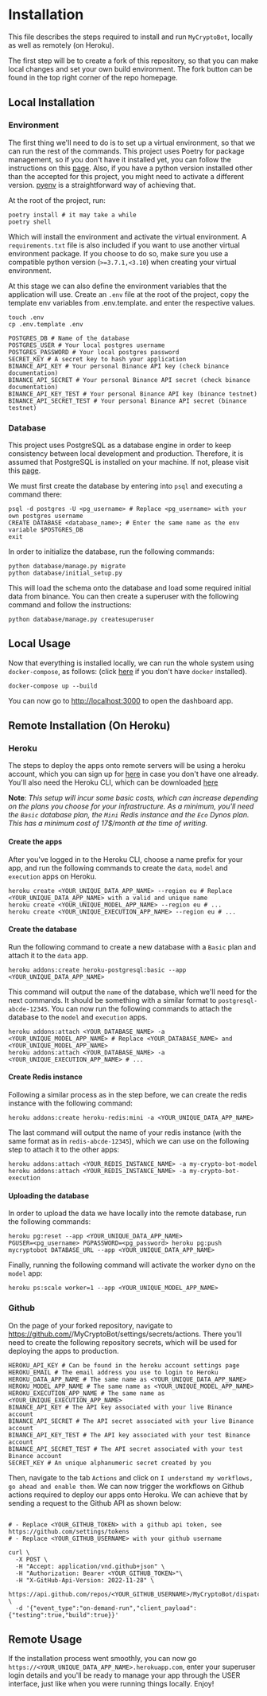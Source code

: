 # Installation

This file describes the steps required to install and run `MyCryptoBot`, locally as well as remotely (on Heroku).

The first step will be to create a fork of this repository, so that you can make local changes and set 
your own build environment. The fork button can be found in the top right corner of the repo homepage. 


## Local Installation

### Environment

The first thing we'll need to do is to set up a virtual environment, so that we can run the rest of the commands.
This project uses Poetry for package management, so if you don't have it installed yet, you can follow the 
instructions on this [page](https://python-poetry.org/docs/). Also, if you have a python version installed other 
than the accepted for this project, you might need to activate a different version. [pyenv](https://github.com/pyenv/pyenv) 
is a straightforward way of achieving that. 

At the root of the project, run: 
```shell
poetry install # it may take a while
poetry shell
```
Which will install the environment and activate the virtual environment. A `requirements.txt` file is also included 
if you want to use another virtual environment package. If you choose to do so, make sure you use a compatible python version (`>=3.7.1,<3.10`) when creating your virtual environment.

At this stage we can also define the environment variables that the application will use.
Create an `.env` file at the root of the project, copy the template env variables from 
.env.template. and enter the respective values. 

```shell
touch .env
cp .env.template .env
```

```shell
POSTGRES_DB # Name of the database
POSTGRES_USER # Your local postgres username
POSTGRES_PASSWORD # Your local postgres password
SECRET_KEY # A secret key to hash your application
BINANCE_API_KEY # Your personal Binance API key (check binance documentation)
BINANCE_API_SECRET # Your personal Binance API secret (check binance documentation)
BINANCE_API_KEY_TEST # Your personal Binance API key (binance testnet)
BINANCE_API_SECRET_TEST # Your personal Binance API secret (binance testnet)
```

### Database

This project uses PostgreSQL as a database engine in order to keep consistency between local development and production.
Therefore, it is assumed that PostgreSQL is installed on your machine. If not, please visit this
[page](https://www.postgresql.org/download/).

We must first create the database by entering into `psql` and executing a command there:
```shell
psql -d postgres -U <pg_username> # Replace <pg_username> with your own postgres username
CREATE DATABASE <database_name>; # Enter the same name as the env variable $POSTGRES_DB
exit
```
In order to initialize the database, run the following commands:
```shell
python database/manage.py migrate
python database/initial_setup.py
```
This will load the schema onto the database and load some required initial data 
from binance. You can then create a superuser with the following command and follow the
instructions:

```shell
python database/manage.py createsuperuser
```

## Local Usage

Now that everything is installed locally, we can run the whole system using `docker-compose`, as follows:
(click [here](https://docs.docker.com/get-docker/) if you don't have `docker` installed).

```shell
docker-compose up --build
```

You can now go to [http://localhost:3000](http://localhost:3000) to open the dashboard app. 



## Remote Installation (On Heroku)


### Heroku

The steps to deploy the apps onto remote servers will be using a heroku account, which you can sign up for 
[here](https://signup.heroku.com/) in case you don't have one already. You'll also need the Heroku CLI, which can be 
downloaded [here](https://devcenter.heroku.com/articles/heroku-cli)

**Note**: *This setup will incur some basic costs, which
can increase depending on the plans you choose for your infrastructure. As a minimum, you'll need the 
`Basic` database plan, the `Mini` Redis instance and the `Eco` Dynos plan. This has a minimum cost of 17$/month at the time
of writing.*

#### Create the apps

After you've logged in to the Heroku CLI, choose a name prefix for your app, and run the following commands to 
create the `data`, `model` and `execution` apps on Heroku.

```shell
heroku create <YOUR_UNIQUE_DATA_APP_NAME> --region eu # Replace <YOUR_UNIQUE_DATA_APP_NAME> with a valid and unique name
heroku create <YOUR_UNIQUE_MODEL_APP_NAME> --region eu # ...
heroku create <YOUR_UNIQUE_EXECUTION_APP_NAME> --region eu # ...
```

#### Create the database

Run the following command to create a new database with a `Basic` plan and attach it to the `data` app.

```shell
heroku addons:create heroku-postgresql:basic --app <YOUR_UNIQUE_DATA_APP_NAME>
```

This command will output the `name` of the database, which we'll need for the next commands. It should be something 
with a similar format to `postgresql-abcde-12345`. You can now run the following commands to attach the database
to the `model` and `execution` apps.

```shell
heroku addons:attach <YOUR_DATABASE_NAME> -a <YOUR_UNIQUE_MODEL_APP_NAME> # Replace <YOUR_DATABASE_NAME> and <YOUR_UNIQUE_MODEL_APP_NAME>
heroku addons:attach <YOUR_DATABASE_NAME> -a <YOUR_UNIQUE_EXECUTION_APP_NAME> # ...
```

#### Create Redis instance

Following a similar process as in the step before, we can create the redis instance with the following command:

```shell
heroku addons:create heroku-redis:mini -a <YOUR_UNIQUE_DATA_APP_NAME>
```

The last command will output the name of your redis instance (with the same format as in `redis-abcde-12345`), 
which we can use on the following step to attach it to the other apps:

```shell
heroku addons:attach <YOUR_REDIS_INSTANCE_NAME> -a my-crypto-bot-model
heroku addons:attach <YOUR_REDIS_INSTANCE_NAME> -a my-crypto-bot-execution
```

#### Uploading the database

In order to upload the data we have locally into the remote database, run the following commands:

```shell
heroku pg:reset --app <YOUR_UNIQUE_DATA_APP_NAME>
PGUSER=<pg_username> PGPASSWORD=<pg_password> heroku pg:push mycryptobot DATABASE_URL --app <YOUR_UNIQUE_DATA_APP_NAME>
```

Finally, running the following command will activate the worker dyno on the `model` app:
```shell
heroku ps:scale worker=1 --app <YOUR_UNIQUE_MODEL_APP_NAME>
```

### Github

On the page of your forked repository, navigate to
https://github.com/<your-github-username>/MyCryptoBot/settings/secrets/actions. There you'll need to create the following
repository secrets, which will be used for deploying the apps to production.

```shell
HEROKU_API_KEY # Can be found in the heroku account settings page 
HEROKU_EMAIL # The email address you use to login to Heroku
HEROKU_DATA_APP_NAME # The same name as <YOUR_UNIQUE_DATA_APP_NAME>
HEROKU_MODEL_APP_NAME # The same name as <YOUR_UNIQUE_MODEL_APP_NAME>
HEROKU_EXECUTION_APP_NAME # The same name as <YOUR_UNIQUE_EXECUTION_APP_NAME>
BINANCE_API_KEY # The API key associated with your live Binance account
BINANCE_API_SECRET # The API secret associated with your live Binance account
BINANCE_API_KEY_TEST # The API key associated with your test Binance account
BINANCE_API_SECRET_TEST # The API secret associated with your test Binance account
SECRET_KEY # An unique alphanumeric secret created by you
```

Then, navigate to the tab `Actions` and click on `I understand my workflows, go ahead and enable them`. We can now
trigger the workflows on Github actions required to deploy our apps onto Heroku. We can achieve that by sending a 
request to the Github API as shown below:

```shell

# - Replace <YOUR_GITHUB_TOKEN> with a github api token, see https://github.com/settings/tokens
# - Replace <YOUR_GITHUB_USERNAME> with your github username

curl \
  -X POST \
  -H "Accept: application/vnd.github+json" \
  -H "Authorization: Bearer <YOUR_GITHUB_TOKEN>"\
  -H "X-GitHub-Api-Version: 2022-11-28" \
  https://api.github.com/repos/<YOUR_GITHUB_USERNAME>/MyCryptoBot/dispatches \
  -d '{"event_type":"on-demand-run","client_payload":{"testing":true,"build":true}}'
```

## Remote Usage

If the installation process went smoothly, you can now go `https://<YOUR_UNIQUE_DATA_APP_NAME>.herokuapp.com`, enter 
your superuser login details and you'll be ready to manage your app through the USER interface, just like when you were 
running things locally. Enjoy!